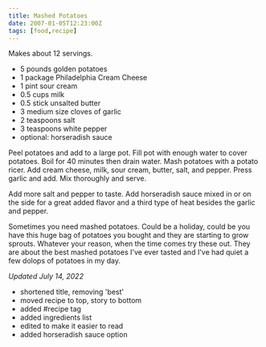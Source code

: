 ```yaml
---
title: Mashed Potatoes
date: 2007-01-05T12:23:00Z
tags: [food,recipe]
---
```


Makes about 12 servings.

* 5 pounds golden potatoes
* 1 package Philadelphia Cream Cheese
* 1 pint sour cream
* 0.5 cups milk
* 0.5 stick unsalted butter
* 3 medium size cloves of garlic
* 2 teaspoons salt
* 3 teaspoons white pepper
* optional: horseradish sauce

Peel potatoes and add to a large pot.
Fill pot with enough water to cover potatoes.
Boil for 40 minutes then drain water.
Mash potatoes with a potato ricer.
Add cream cheese, milk, sour cream, butter, salt, and pepper.
Press garlic and add.
Mix thoroughly and serve.

Add more salt and pepper to taste.
Add horseradish sauce mixed in or on the side for a great added flavor
and a third type of heat besides the garlic and pepper.

Sometimes you need mashed potatoes.
Could be a holiday, could be you have this huge bag of potatoes
you bought and they are starting to grow sprouts.
Whatever your reason, when the time comes try these out.
They are about the best mashed potatoes I've ever tasted and
I've had quiet a few dolops of potatoes in my day.

*Updated July 14, 2022*

* shortened title, removing 'best'
* moved recipe to top, story to bottom
* added #recipe tag
* added ingredients list
* edited to make it easier to read
* added horseradish sauce option
